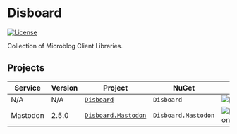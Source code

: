 # Disboard

[![License](https://img.shields.io/github/license/mika-f/Disboard.svg?style=flat-square)](LICENSE)

Collection of Microblog Client Libraries.


## Projects

| Service  | Version | Project                                         | NuGet               | Nuget Version                                                                                                                                |
| -------- | ------- | ----------------------------------------------- | ------------------- | -------------------------------------------------------------------------------------------------------------------------------------------- |
| N/A      | N/A     | [`Disboard`](Source/Disboard)                   | `Disboard`          | [![Disboard](https://img.shields.io/nuget/v/Disboard.svg?style=flat-square)](https://nuget.org/packages/Disboard)                            |
| Mastodon | 2.5.0   | [`Disboard.Mastodon`](Source/Disboard.Mastodon) | `Disboard.Mastodon` | [![Disboard.Mastodon](https://img.shields.io/nuget/v/Disboard.Mastodon.svg?style=flat-square)](https://nuget.org/packages/Disboard.Mastodon) |


